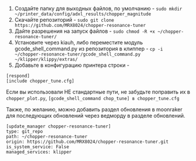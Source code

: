1. Создайте папку для выходных файлов, по умолчанию - `sudo mkdir ~/printer_data/config/adxl_results/chopper_magnitude`
2. Скачайте репозиторий - `sudo git clone https://github.com/MRX8024/chopper-resonance-tuner`
3. Дайте разрешения на запуск файлов - `sudo chmod -R +x ~/chopper-resonance-tuner/`
4. Установите через kiauh, либо переместите модуль gcode_shell_command.py из репозитория в клиппер - `cp -i ~/chopper-resonance-tuner/gcode_shell_command.py ~/klipper/klippy/extras/`
5. Добавьте в конфигурацию принтера строки - 
```
[respond]
[include chopper_tune.cfg]
```
Если вы использовали НЕ стандартные пути, не забудьте поправить их в `chopper_plot.py`, `[gcode_shell_command chop_tune] в chopper_tune.cfg`

Также, по желанию, можно добавить раздел обновления в moonraker для последующих обновлений через ведморду в разделе обновлений.
```
[update_manager chopper-resonance-tuner]
type: git_repo
path: ~/chopper-resonance-tuner
origin: https://github.com/MRX8024/chopper-resonance-tuner.git
is_system_service: False
managed_services: klipper
```